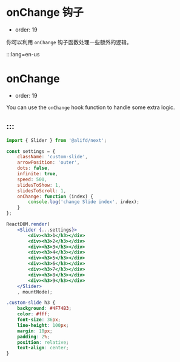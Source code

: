 # onChange 钩子

- order: 19

你可以利用 `onChange` 钩子函数处理一些额外的逻辑。

:::lang=en-us
# onChange

- order: 19

You can use the `onChange` hook function to handle some extra logic.

:::
---


````jsx
import { Slider } from '@alifd/next';

const settings = {
    className: 'custom-slide',
    arrowPosition: 'outer',
    dots: false,
    infinite: true,
    speed: 500,
    slidesToShow: 1,
    slidesToScroll: 1,
    onChange: function (index) {
        console.log('change Slide index', index);
    }
};

ReactDOM.render(
    <Slider {...settings}>
        <div><h3>1</h3></div>
        <div><h3>2</h3></div>
        <div><h3>3</h3></div>
        <div><h3>4</h3></div>
        <div><h3>5</h3></div>
        <div><h3>6</h3></div>
        <div><h3>7</h3></div>
        <div><h3>8</h3></div>
        <div><h3>9</h3></div>
    </Slider>
    , mountNode);
````


````css
.custom-slide h3 {
    background: #4F74B3;
    color: #fff;
    font-size: 36px;
    line-height: 100px;
    margin: 10px;
    padding: 2%;
    position: relative;
    text-align: center;
}
````
